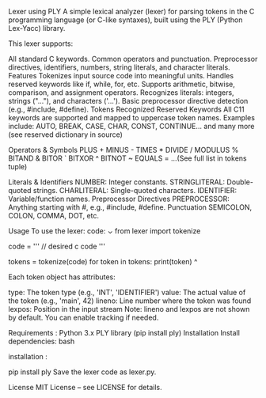 

Lexer using PLY
A simple lexical analyzer (lexer) for parsing tokens in the C programming language (or C-like syntaxes), built using the PLY (Python Lex-Yacc) library.

This lexer supports:

All standard C keywords.
Common operators and punctuation.
Preprocessor directives, identifiers, numbers, string literals, and character literals.
Features
Tokenizes input source code into meaningful units.
Handles reserved keywords like if, while, for, etc.
Supports arithmetic, bitwise, comparison, and assignment operators.
Recognizes literals: integers, strings ("..."), and characters ('...').
Basic preprocessor directive detection (e.g., #include, #define).
Tokens Recognized
Reserved Keywords
All C11 keywords are supported and mapped to uppercase token names. Examples include:
AUTO, BREAK, CASE, CHAR, CONST, CONTINUE... and many more (see reserved dictionary in source)

Operators & Symbols
PLUS     +
MINUS    -
TIMES    *
DIVIDE   /
MODULUS  %
BITAND   &
BITOR    `
BITXOR   ^
BITNOT   ~
EQUALS   = ...(See full list in tokens tuple)

Literals & Identifiers
NUMBER: Integer constants.
STRINGLITERAL: Double-quoted strings.
CHARLITERAL: Single-quoted characters.
IDENTIFIER: Variable/function names.
Preprocessor Directives
PREPROCESSOR: Anything starting with #, e.g., #include, #define.
Punctuation
SEMICOLON, COLON, COMMA, DOT, etc.


Usage
To use the lexer:
code:
⌄
from lexer import tokenize

code = '''
// desired c code
'''

tokens = tokenize(code)
for token in tokens:
    print(token)
^

Each token object has attributes:

type: The token type (e.g., 'INT', 'IDENTIFIER')
value: The actual value of the token (e.g., 'main', 42)
lineno: Line number where the token was found
lexpos: Position in the input stream
Note: lineno and lexpos are not shown by default. You can enable tracking if needed. 

Requirements :
Python 3.x
PLY library (pip install ply)
Installation
Install dependencies:
bash

installation :

pip install ply
Save the lexer code as lexer.py.

License
MIT License – see LICENSE for details.
